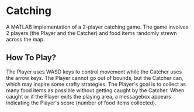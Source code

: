 # Catching
A MATLAB implementation of a 2-player catching game. The game involves 2 players (the Player and the Catcher) and food items randomly strewn across the map. 

## How To Play?
The Player uses WASD keys to control movement while the Catcher uses the arrow keys. The Player cannot go out of bounds, but the Catcher can, which may inspire some crafty strategies. The Player's goal is to collect as many food items as possible without getting caught by the Catcher. When caught or if the Player exits the playing area, a messagebox appears indicating the Player's score (number of food items collected).
